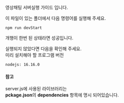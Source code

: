 영상채팅 서버실행 가이드 입니다.

이 파일이 있는 폴더에서 다음 명령어를 실행해 주세요.

    npm run devStart
개행이 한번 된 상태라면 성공입니다.

실행되지 않았다면 다음을 확인해 주세요.<br>
미리 설치해야 할 프로그램 버전

    nodejs: 16.16.0

<h4>참고</h4>
server.js에 사용된 라이브러리는<br>
<b>pckage.json</b>의 <b>dependencies</b> 항목에 명시 되어있습니다.